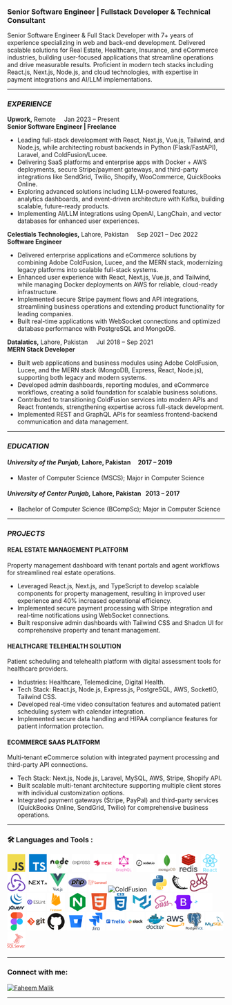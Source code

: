### Senior Software Engineer | Fullstack Developer & Technical Consultant

<p>Senior Software Engineer & Full Stack Developer with 7+ years of experience specializing in web and back-end development. Delivered scalable solutions for Real Estate, Healthcare, Insurance, and eCommerce industries, building user-focused applications that streamline operations and drive measurable results. Proficient in modern tech stacks including React.js, Next.js, Node.js, and cloud technologies, with expertise in payment integrations and AI/LLM implementations.</p>

--- 

### *EXPERIENCE*

  <b>Upwork,</b> Remote   &nbsp;&nbsp;&nbsp;  Jan 2023 – Present</i> 
  <br />
  <b>Senior Software Engineer | Freelance</b>
- Leading full-stack development with React, Next.js, Vue.js, Tailwind, and Node.js, while architecting robust backends in Python (Flask/FastAPI), Laravel, and ColdFusion/Lucee.
- Delivering SaaS platforms and enterprise apps with Docker + AWS deployments, secure Stripe/payment gateways, and third-party integrations like SendGrid, Twilio, Shopify, WooCommerce, QuickBooks Online.
- Exploring advanced solutions including LLM-powered features, analytics dashboards, and event-driven architecture with Kafka, building scalable, future-ready products.
- Implementing AI/LLM integrations using OpenAI, LangChain, and vector databases for enhanced user experiences.

<b>Celestials Technologies,</b> Lahore, Pakistan &nbsp;&nbsp;&nbsp; Sep 2021 – Dec 2022
<br />
<b>Software Engineer</b>
- Delivered enterprise applications and eCommerce solutions by combining Adobe ColdFusion, Lucee, and the MERN stack, modernizing legacy platforms into scalable full-stack systems.
- Enhanced user experience with React, Next.js, Vue.js, and Tailwind, while managing Docker deployments on AWS for reliable, cloud-ready infrastructure.
- Implemented secure Stripe payment flows and API integrations, streamlining business operations and extending product functionality for leading companies.
- Built real-time applications with WebSocket connections and optimized database performance with PostgreSQL and MongoDB.

<b>Datalatics,</b> Lahore, Pakistan &nbsp;&nbsp;&nbsp; Jul 2018 – Sep 2021
<br />
<b>MERN Stack Developer</b>
- Built web applications and business modules using Adobe ColdFusion, Lucee, and the MERN stack (MongoDB, Express, React, Node.js), supporting both legacy and modern systems.
- Developed admin dashboards, reporting modules, and eCommerce workflows, creating a solid foundation for scalable business solutions.
- Contributed to transitioning ColdFusion services into modern APIs and React frontends, strengthening expertise across full-stack development.
- Implemented REST and GraphQL APIs for seamless frontend-backend communication and data management.

--- 

### *EDUCATION*

#### *University of the Punjab,* Lahore, Pakistan  &nbsp; &nbsp; 2017 – 2019
- Master of Computer Science (MSCS); Major in Computer Science

#### *University of Center Punjab,* Lahore, Pakistan &nbsp; 2013 – 2017
- Bachelor of Computer Science (BCompSc); Major in Computer Science

--- 

### *PROJECTS*

#### REAL ESTATE MANAGEMENT PLATFORM
Property management dashboard with tenant portals and agent workflows for streamlined real estate operations.

- Leveraged React.js, Next.js, and TypeScript to develop scalable components for property management, resulting in improved user experience and 40% increased operational efficiency.
- Implemented secure payment processing with Stripe integration and real-time notifications using WebSocket connections.
- Built responsive admin dashboards with Tailwind CSS and Shadcn UI for comprehensive property and tenant management.

#### HEALTHCARE TELEHEALTH SOLUTION
Patient scheduling and telehealth platform with digital assessment tools for healthcare providers.

- Industries: Healthcare, Telemedicine, Digital Health.
- Tech Stack: React.js, Node.js, Express.js, PostgreSQL, AWS, SocketIO, Tailwind CSS.
- Developed real-time video consultation features and automated patient scheduling system with calendar integration.
- Implemented secure data handling and HIPAA compliance features for patient information protection.

#### ECOMMERCE SAAS PLATFORM
Multi-tenant eCommerce solution with integrated payment processing and third-party API connections.

- Tech Stack: Next.js, Node.js, Laravel, MySQL, AWS, Stripe, Shopify API.
- Built scalable multi-tenant architecture supporting multiple client stores with individual customization options.
- Integrated payment gateways (Stripe, PayPal) and third-party services (QuickBooks Online, SendGrid, Twilio) for comprehensive business operations.

---

### :hammer_and_wrench: Languages and Tools :
<div>
  <img src="https://github.com/devicons/devicon/blob/master/icons/javascript/javascript-original.svg" title="Javascript" alt="Javascript" width="42" height="42"/>&nbsp;
  <img src="https://github.com/devicons/devicon/blob/master/icons/typescript/typescript-original.svg" title="Typescript" alt="Typescript" width="42" height="42"/>&nbsp;
  <img src="https://github.com/devicons/devicon/blob/master/icons/nodejs/nodejs-original-wordmark.svg" title="NodeJS" alt="NodeJS" width="42" height="42"/>&nbsp;
  <img src="https://github.com/devicons/devicon/blob/master/icons/express/express-original-wordmark.svg" title="ExpressJS" alt="ExpressJS" width="42" height="42"/>&nbsp;
  <img src="https://github.com/devicons/devicon/blob/master/icons/nestjs/nestjs-original-wordmark.svg" title="NestJS" alt="NestJS" width="42" height="42"/>&nbsp;
  <img src="https://github.com/devicons/devicon/blob/master/icons/graphql/graphql-plain-wordmark.svg" title="GraphQL" alt="GraphQL" width="42" height="42"/>&nbsp;
  <img src="https://github.com/devicons/devicon/blob/master/icons/socketio/socketio-original-wordmark.svg" title="SocketIO" alt="SocketIO" width="42" height="42"/>&nbsp;
  <img src="https://github.com/devicons/devicon/blob/master/icons/mongodb/mongodb-original-wordmark.svg" title="MongoDB" alt="MongoDB" width="42" height="42"/>&nbsp;
  <img src="https://github.com/devicons/devicon/blob/master/icons/redis/redis-original-wordmark.svg" title="Redis" alt="Redis" width="42" height="42"/>&nbsp;
  <img src="https://github.com/devicons/devicon/blob/master/icons/react/react-original-wordmark.svg" title="React" alt="React" width="42" height="42"/>&nbsp;
  <img src="https://github.com/devicons/devicon/blob/master/icons/redux/redux-original.svg" title="Redux" alt="Redux " width="42" height="42"/>&nbsp;
  <img src="https://raw.githubusercontent.com/devicons/devicon/1119b9f84c0290e0f0b38982099a2bd027a48bf1/icons/nextjs/nextjs-original-wordmark.svg" title="Next Js" **alt="Next Js" width="42" height="42"/>
  <img src="https://github.com/devicons/devicon/blob/master/icons/vuejs/vuejs-original-wordmark.svg" title="Vue.js" **alt="Vue.js" width="42" height="42"/>
  <img src="https://github.com/devicons/devicon/blob/master/icons/php/php-original.svg" title="PHP" **alt="PHP" width="42" height="42"/>
  <img src="https://github.com/devicons/devicon/blob/master/icons/laravel/laravel-original-wordmark.svg" title="Laravel" **alt="Laravel" width="42" height="42"/>
  <img src="https://coldfusion.adobe.com/files/2025/03/Adobe_ColdFusion_logo_2021.jpg" title="ColdFusion" alt="ColdFusion" width="42" height="42"/>&nbsp;
  <img src="https://github.com/devicons/devicon/blob/master/icons/python/python-original.svg" title="Python" **alt="Python" width="42" height="42"/>
  <img src="https://github.com/devicons/devicon/blob/master/icons/flask/flask-original.svg" title="Flask" **alt="Flask" width="42" height="42"/>
  <img src="https://github.com/devicons/devicon/blob/master/icons/jest/jest-plain.svg" title="Jest" **alt="Jest" width="42" height="42"/>  
  <img src="https://github.com/devicons/devicon/blob/master/icons/jquery/jquery-original-wordmark.svg" title="JQuery" **alt="JQuery" width="42" height="42"/>
  <img src="https://github.com/devicons/devicon/blob/master/icons/eslint/eslint-original-wordmark.svg" title="ESLint" **alt="ESLint" width="42" height="42"/>
  <img src="https://github.com/devicons/devicon/blob/master/icons/firebase/firebase-plain-wordmark.svg" title="Firebase" alt="Firebase" width="42" height="42"/>&nbsp;
  <img src="https://github.com/devicons/devicon/blob/master/icons/nginx/nginx-original.svg" title="Nginx" alt="Nginx" width="42" height="42"/>&nbsp;
  <img src="https://github.com/devicons/devicon/blob/master/icons/html5/html5-original.svg" title="HTML5" alt="HTML" width="42" height="42"/>&nbsp;
  <img src="https://github.com/devicons/devicon/blob/master/icons/css3/css3-plain-wordmark.svg"  title="CSS3" alt="CSS" width="42" height="42"/>&nbsp;  
  <img src="https://github.com/devicons/devicon/blob/master/icons/materialui/materialui-original.svg" title="Material UI" alt="Material UI" width="42" height="42"/>&nbsp;
  <img src="https://raw.githubusercontent.com/devicons/devicon/1119b9f84c0290e0f0b38982099a2bd027a48bf1/icons/sass/sass-original.svg" title="Sass" **alt="Sass" width="42" height="42"/>
  <img src="https://raw.githubusercontent.com/devicons/devicon/1119b9f84c0290e0f0b38982099a2bd027a48bf1/icons/bootstrap/bootstrap-original.svg" title="Bootstrap" **alt="Bootstrap" width="42" height="42"/>
  <img src="https://raw.githubusercontent.com/devicons/devicon/1119b9f84c0290e0f0b38982099a2bd027a48bf1/icons/tailwindcss/tailwindcss-original-wordmark.svg" title="Tailwind CSS" **alt="Tailwind CSS" width="42" height="42"/>
  <img src="https://github.com/devicons/devicon/blob/master/icons/figma/figma-original.svg" title="Figma" **alt="Figma" width="42" height="42"/>
  <img src="https://github.com/devicons/devicon/blob/master/icons/git/git-original-wordmark.svg" title="Git" **alt="Git" width="42" height="42"/>
  <img src="https://raw.githubusercontent.com/devicons/devicon/1119b9f84c0290e0f0b38982099a2bd027a48bf1/icons/github/github-original.svg" title="GitHub" **alt="GitHub" width="42" height="42"/>
  <img src="https://raw.githubusercontent.com/devicons/devicon/1119b9f84c0290e0f0b38982099a2bd027a48bf1/icons/bitbucket/bitbucket-original.svg" title="Bitbucket" **alt="Bitbucket" width="42" height="42"/>
  <img src="https://raw.githubusercontent.com/devicons/devicon/1119b9f84c0290e0f0b38982099a2bd027a48bf1/icons/jira/jira-original-wordmark.svg" title="Jira" **alt="Jira" width="42" height="42"/>
  <img src="https://raw.githubusercontent.com/devicons/devicon/1119b9f84c0290e0f0b38982099a2bd027a48bf1/icons/trello/trello-plain-wordmark.svg" title="Trello" **alt="Trello" width="42" height="42"/>
  <img src="https://github.com/devicons/devicon/blob/master/icons/slack/slack-original-wordmark.svg" title="Slack" **alt="Slack" width="42" height="42"/>
  <img src="https://github.com/devicons/devicon/blob/master/icons/docker/docker-original-wordmark.svg" title="Docker" **alt="Docker" width="42" height="42"/>
  <img src="https://github.com/devicons/devicon/blob/master/icons/amazonwebservices/amazonwebservices-original-wordmark.svg" title="AWS" **alt="AWS" width="42" height="42"/>
  <img src="https://github.com/devicons/devicon/blob/master/icons/postgresql/postgresql-original-wordmark.svg" title="PostgreSQL" **alt="PostgreSQL" width="42" height="42"/>
  <img src="https://github.com/devicons/devicon/blob/master/icons/mysql/mysql-original-wordmark.svg" title="MySQL" **alt="MySQL" width="42" height="42"/>
  <img src="https://github.com/devicons/devicon/blob/master/icons/microsoftsqlserver/microsoftsqlserver-plain-wordmark.svg" title="SQL Server" **alt="SQL Server" width="42" height="42"/>
 
</div>

---

### Connect with me:
<p align="left">

<a href="https://www.upwork.com/freelancers/faheemmalik" target="_blank">
 <img align="center" src="https://cdn.simpleicons.org/upwork/14a800" alt="Faheem Malik" height="30" width="40" />
 </a>
</p>

---

<!---
 <a href="https://github.com/faheemmalik11">
    <img align="center" src="https://github-readme-stats-sigma-five.vercel.app/api/top-langs/?username=faheemmalik11&hide=ASP.NET,CSS,jupyter%20notebook&theme=gotham&hide_langs_below=1" height="220px"/>
  </a>
  <a href="https://github.com/faheemmalik11">
   <img align="center" src="https://github-readme-stats-sigma-five.vercel.app/api?username=faheemmalik11&count_private=true&hide=stars,contribs,issues&show_icons=true&theme=gotham&line_height=27" alt="Faheem Malik's github stats" height="220px" width="572px"/>
  </a>

  --->
